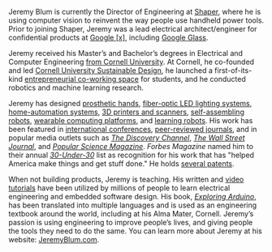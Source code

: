 Jeremy Blum is currently the Director of Engineering at [Shaper](https://shapertools.com), where he is using computer vision to reinvent the way people use handheld power tools. Prior to joining Shaper, Jeremy was a lead electrical architect/engineer for confidential products at [Google [x]](https://www.jeremyblum.com/2013/08/11/whats-next/), including [Google Glass](https://en.wikipedia.org/wiki/Google_Glass).

Jeremy received his Master’s and Bachelor’s degrees in Electrical and Computer Engineering [from Cornell University](https://www.jeremyblum.com/2013/08/10/looking-back/). At Cornell, he co-founded and led [Cornell University Sustainable Design](https://cusd.cornell.edu), he launched a first-of-its-kind [entrepreneurial co-working space](https://www.jeremyblum.com/portfolio/popshop/) for students, and he conducted robotics and machine learning research.
 
Jeremy has designed [prosthetic hands](https://www.jeremyblum.com/portfolio/fsr-controlled-prosthetic-hand/), [fiber-optic LED lighting systems](https://www.jeremyblum.com/portfolio/hybrid-lighting/), [home-automation systems](https://jarvis.jeremyblum.com), [3D printers and scanners](https://www.jeremyblum.com/portfolio/makerbot/), [self-assembling robots](https://www.jeremyblum.com/portfolio/stochastic-modular-assembly/), [wearable computing platforms](https://www.jeremyblum.com/portfolio/sudoglove-hardware-controller/), and [learning robots](https://www.jeremyblum.com/portfolio/aracna/). His work has been featured in [international conferences](https://www.jeremyblum.com/2013/03/28/techkriti/), [peer-reviewed journals](https://www.jeremyblum.com/2013/10/06/machine-metabolism-ieee-ram/), and in popular media outlets such as [*The Discovery Channel*](https://www.jeremyblum.com/2011/04/15/sudoglove-on-discovery-channel/), [*The Wall Street Journal*](https://www.jeremyblum.com/2015/10/15/jarvis-wsj/), and [*Popular Science Magazine*](https://www.jeremyblum.com/2015/03/21/raincloud-umbrella-minder-v2/). *Forbes Magazine* named him to their annual [*30-Under-30*](https://www.forbes.com/profile/jeremy-blum/) list as recognition for his work that has "helped America make things and get stuff done." He holds [several patents](https://patents.google.com/?inventor=Jeremy+Evan+Blum).
 
When not building products, Jeremy is teaching. His written and [video tutorials](https://youtube.com/sciguy14) have been utilized by millions of people to learn electrical engineering and embedded software design. His book, [*Exploring Arduino*](https://exploringarduino.com), has been translated into multiple languages and is used as an engineering textbook around the world, including at his Alma Mater, Cornell. Jeremy’s passion is using engineering to improve people’s lives, and giving people the tools they need to do the same. You can learn more about Jeremy at his website: [JeremyBlum.com](https://jeremyblum.com).
